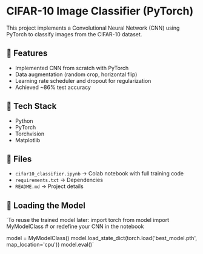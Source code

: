 # CIFAR-10 Image Classifier (PyTorch)

This project implements a Convolutional Neural Network (CNN) using PyTorch to classify images from the CIFAR-10 dataset.

## 📌 Features
- Implemented CNN from scratch with PyTorch
- Data augmentation (random crop, horizontal flip)
- Learning rate scheduler and dropout for regularization
- Achieved ~86% test accuracy

## 🚀 Tech Stack
- Python
- PyTorch
- Torchvision
- Matplotlib

## 📂 Files
- `cifar10_classifier.ipynb` → Colab notebook with full training code
- `requirements.txt` → Dependencies
- `README.md` → Project details

## 🔄 Loading the Model
`To reuse the trained model later:
import torch
from model import MyModelClass   # or redefine your CNN in the notebook

model = MyModelClass()
model.load_state_dict(torch.load('best_model.pth', map_location='cpu'))
model.eval()`
